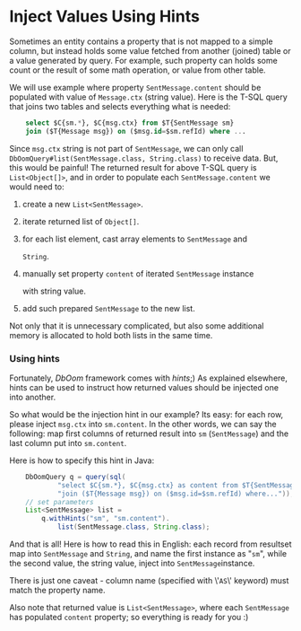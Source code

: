 # Inject Values Using Hints

Sometimes an entity contains a property that is not mapped to a simple column, but instead holds some value fetched from another (joined) table or a value generated by query. For example, such property can holds some count or the result of some math operation, or value from other table.

We will use example where property `SentMessage.content` should be populated with value of `Message.ctx` (string value). Here is the T-SQL query that joins two tables and selects everything what is needed:

```sql
    select $C{sm.*}, $C{msg.ctx} from $T{SentMessage sm}
    join ($T{Message msg}) on ($msg.id=$sm.refId) where ...
```

Since `msg.ctx` string is not part of `SentMessage`, we can only call `DbOomQuery#list(SentMessage.class, String.class)` to receive data. But, this would be painful! The returned result for above T-SQL query is `List<Object[]>`, and in order to populate each `SentMessage.content` we would need to:

1. create a new `List<SentMessage>`.
2. iterate returned list of `Object[]`.
3.  for each list element, cast array elements to `SentMessage` and

    `String`.
4.  manually set property `content` of iterated `SentMessage` instance

    with string value.
5. add such prepared `SentMessage` to the new list.

Not only that it is unnecessary complicated, but also some additional memory is allocated to hold both lists in the same time.

### Using hints

Fortunately, _DbOom_ framework comes with _hints_;) As explained elsewhere, hints can be used to instruct how returned values should be injected one into another.

So what would be the injection hint in our example? Its easy: for each row, please inject `msg.ctx` into `sm.content`. In the other words, we can say the following: map first columns of returned result into `sm` (`SentMessage`) and the last column put into `sm.content`.

Here is how to specify this hint in Java:

```java
    DbOomQuery q = query(sql(
            "select $C{sm.*}, $C{msg.ctx} as content from $T{SentMessage sm} " +
            "join ($T{Message msg}) on ($msg.id=$sm.refId) where..."));
    // set parameters
    List<SentMessage> list =
        q.withHints("sm", "sm.content").
            list(SentMessage.class, String.class);
```

And that is all! Here is how to read this in English: each record from resultset map into `SentMessage` and `String`, and name the first instance as "`sm`", while the second value, the string value, inject into `SentMessage`instance.

There is just one caveat - column name (specified with \\'`AS`\\' keyword) must match the property name.

Also note that returned value is `List<SentMessage>`, where each `SentMessage` has populated `content` property; so everything is ready for you :)
